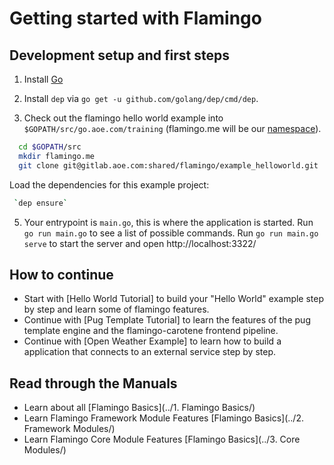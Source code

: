 # Getting started with Flamingo

## Development setup and first steps

1. Install [Go](https://golang.org/)

2. Install `dep` via `go get -u github.com/golang/dep/cmd/dep`.

3. Check out the flamingo hello world example into `$GOPATH/src/go.aoe.com/training`
(flamingo.me will be our [namespace](https://golang.org/doc/code.html#Organization)).
```sh
  cd $GOPATH/src
  mkdir flamingo.me
  git clone git@gitlab.aoe.com:shared/flamingo/example_helloworld.git
```
Load the dependencies for this example project:
```sh
 `dep ensure`
```

5. Your entrypoint is `main.go`, this is where the application is started.
   Run `go run main.go` to see a list of possible commands.
   Run `go run main.go serve` to start the server and open http://localhost:3322/

## How to continue

* Start with [Hello World Tutorial] to build your "Hello World" example step by step and learn some of flamingo features.
* Continue with [Pug Template Tutorial] to learn the features of the pug template engine and the flamingo-carotene frontend pipeline.
* Continue with [Open Weather Example] to learn how to build a application that connects to an external service step by step.

## Read through the Manuals

* Learn about all [Flamingo Basics](../1. Flamingo Basics/)
* Learn Flamingo Framework Module Features [Flamingo Basics](../2. Framework Modules/)
* Learn Flamingo Core Module Features [Flamingo Basics](../3. Core Modules/)